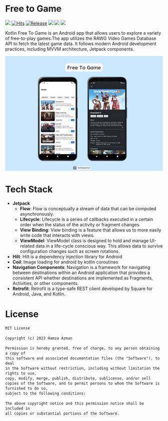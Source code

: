 # Free to Game

[![](https://img.shields.io/github/downloads/hamzaazman/kotlinfreetogame/total?color=orange&label=Total%20Downloads%20(GitHub)&logo=github&logoColor=white)](https://tooomm.github.io/github-release-stats/?username=hamzaazman&repository=KotlinFreeToGame)
[![Hits](https://hits.seeyoufarm.com/api/count/incr/badge.svg?url=https://github.com/hamzaazman/KotlinFreeToGame&count_bg=%239A3DC8&title_bg=%23555555&icon=tencentweibo.svg&icon_color=%23E7E7E7&title=Visitors&edge_flat=false)](https://hits.seeyoufarm.com)
[![Release](https://img.shields.io/github/v/release/hamzaazman/KotlinFreeToGame?color=52be80&label=Release)](https://github.com/hamzaazman/KotlinFreeToGame/releases)
![](https://img.shields.io/badge/Minimum%20SDK-24%20(Marshmallow)-839192?logo=android&logoColor=white)
![](https://img.shields.io/badge/Target%20SDK-33%20(Android%2013)-566573?logo=android&logoColor=white)
![](https://img.shields.io/github/license/hamzaazman/KotlinFreeToGame?color=red&label=License)

Kotlin Free To Game is an Android app that allows users to explore a variety of free-to-play games.The app utilizes the RAWG Video Games Database API to fetch the latest game data. It follows modern Android development practices, including MVVM architecture, Jetpack components.

<img src="https://github.com/hamzaazman/KotlinFreeToGame/blob/master/screenshots/freetogame_preview.png" />

# Tech Stack
- **Jetpack**
  - **Flow**: Flow is conceptually a stream of data that can be computed asynchronously.
  - **Lifecycle**: Lifecycle is a series of callbacks executed in a certain order when the status of the activity or fragment changes.
  - **View Binding**: View binding is a feature that allows us to more easily write code that interacts with views.
  - **ViewModel**: ViewModel class is designed to hold and manage UI-related data in a life-cycle conscious way. This allows data to survive configuration changes such as screen rotations.
- **Hilt**: Hilt is a dependency injection library for Android
- **Coil**: Image loading for android by kotlin coroutines
- **Navigation Components**: Navigation is a framework for navigating between destinations within an Android application that provides a consistent API whether destinations are implemented as Fragments, Activities, or other components.
- **Retrofit**: Retrofit is a type-safe REST client developed by Square for Android, Java, and Kotlin.


# License

```
MIT License

Copyright (c) 2023 Hamza Azman

Permission is hereby granted, free of charge, to any person obtaining a copy of
this software and associated documentation files (the "Software"), to deal
in the Software without restriction, including without limitation the rights to use,
copy, modify, merge, publish, distribute, sublicense, and/or sell
copies of the Software, and to permit persons to whom the Software is furnished to do so,
subject to the following conditions:

The above copyright notice and this permission notice shall be included in 
all copies or substantial portions of the Software.

```
